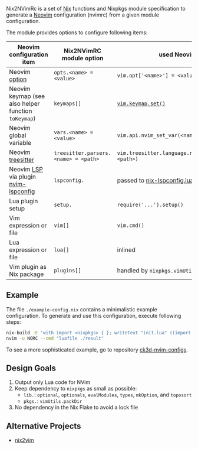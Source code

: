 Nix2NVimRc is a set of
[Nix](https://nixos.org/manual/nix/stable/) functions and Nixpkgs module specification
to generate a [Neovim](https://neovim.io/) configuration (nvimrc)
from a given module configuration.

The module provides options to configure following items:

| Neovim configuration item | Nix2NVimRC module option | used Neovim Lua API |
|---|---|---|
| Neovim [option](https://neovim.io/doc/user/options.html) | `opts.<name> = <value>` | `vim.opt['<name>'] = <value>`|
| Neovim keymap (see also helper function `toKeymap`)| `keymaps[]` | [`vim.keymap.set()`](https://neovim.io/doc/user/lua.html#vim.keymap.set()) |
| Neovim global variable | `vars.<name> = <value>` | `vim.api.nvim_set_var(<name>, <value>)` |
| Neovim [treesitter](https://neovim.io/doc/user/treesitter.html) | `treesitter.parsers.<name> = <path>` | `vim.treesitter.language.require_language(<name>, <path>)` |
| Neovim [LSP](https://neovim.io/doc/user/lsp.html) via plugin [nvim-lspconfig](https://github.com/neovim/nvim-lspconfig) | `lspconfig.` | passed to [nix-lspconfig.lua](./nix-lspconfig.lua) |
| Lua plugin setup | `setup.` |`require('...').setup()`|
| Vim expression or file | `vim[]` | `vim.cmd()` |
| Lua expression or file | `lua[]` | inlined |
| Vim plugin as Nix package | `plugins[]` | handled by `nixpkgs.vimUtils.packDir` |

## Example

The file `./example-config.nix` contains a minimalistic example configuration.
To generate and use this configuration, execute following steps:

```sh
nix-build -E 'with import <nixpkgs> { }; writeText "init.lua" ((import ./lib.nix).toRc pkgs ./example-config.nix)'
nvim -u NORC --cmd "luafile ./result"
```

To see a more sophisticated example, go to repository [ck3d-nvim-configs](https://github.com/ck3d/ck3d-nvim-configs).

## Design Goals

1. Output only Lua code for NVim
2. Keep dependency to `nixpkgs` as small as possible:
   - `lib.`: `optional`, `optionals`, `evalModules`, `types`, `mkOption`, and `toposort`
   - `pkgs.`: `vimUtils.packDir`
3. No dependency in the Nix Flake to avoid a lock file

## Alternative Projects

- [nix2vim](https://github.com/gytis-ivaskevicius/nix2vim)
